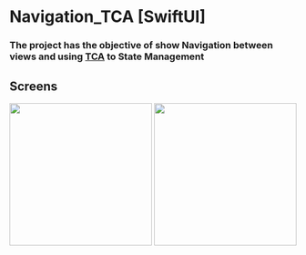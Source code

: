 # Navigation_TCA [SwiftUI]

### The project has the objective of show Navigation between views and using [TCA](https://github.com/pointfreeco/swift-composable-architecture) to State Management 


## Screens 

<img src="https://user-images.githubusercontent.com/34096743/190497209-35a5a7f1-48b4-458e-979e-6289e084732b.png" width="250"> <img src="https://user-images.githubusercontent.com/34096743/190497375-1131fd03-3313-4604-a319-9ab0e2aaae05.png" width="250">
